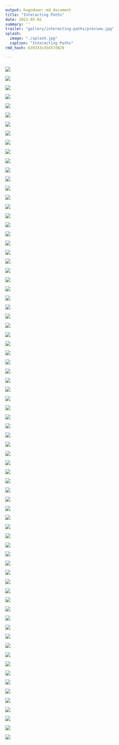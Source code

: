 ```yaml
---
output: hugodown::md_document
title: "Interacting Paths"
date: 2022-05-02
summary: ''
trailer: "gallery/interacting-paths/preview.jpg"
splash:
  image: "./splash.jpg"
  caption: "Interacting Paths"
rmd_hash: b39333cd3457d829

---
```


<style>
.splash-caption-tweak{
  color: #ffffff99;
  font-size: 120%;
  text-align: center;
  letter-spacing: 20px;
}
</style>

<div class="highlight">

</div>

<div class="highlight">

<div>
<div class="row p-0 row-cols-1 row-cols-sm-2 row-cols-md-3 row-cols-lg-4" style="margin-left: -.4rem; margin-right: -.4rem; margin-top: 1rem; margin-bottom: 1rem; ">
<div class="card bg-transparent m-0 border-0 collapse.show bs4cards-blahblahblah " style="padding: .4rem ; border-width: 0; border-radius: 0 0 0 0 ;">
<a href="https://djnavarro.net/series-interacting-paths/3000/pollen_73_7302.jpg" style="color: inherit;">
<img src="https://djnavarro.net/series-interacting-paths/800/pollen_73_7302.jpg" class="card-img" style="border-style:solid; border-color:inherits; border-width:0; border-radius: 0 0 0 0 ;"/>
</a>
</div>
<div class="card bg-transparent m-0 border-0 collapse.show bs4cards-blahblahblah " style="padding: .4rem ; border-width: 0; border-radius: 0 0 0 0 ;">
<a href="https://djnavarro.net/series-interacting-paths/3000/pollen_73_7306.jpg" style="color: inherit;">
<img src="https://djnavarro.net/series-interacting-paths/800/pollen_73_7306.jpg" class="card-img" style="border-style:solid; border-color:inherits; border-width:0; border-radius: 0 0 0 0 ;"/>
</a>
</div>
<div class="card bg-transparent m-0 border-0 collapse.show bs4cards-blahblahblah " style="padding: .4rem ; border-width: 0; border-radius: 0 0 0 0 ;">
<a href="https://djnavarro.net/series-interacting-paths/3000/pollen_73_7307.jpg" style="color: inherit;">
<img src="https://djnavarro.net/series-interacting-paths/800/pollen_73_7307.jpg" class="card-img" style="border-style:solid; border-color:inherits; border-width:0; border-radius: 0 0 0 0 ;"/>
</a>
</div>
<div class="card bg-transparent m-0 border-0 collapse.show bs4cards-blahblahblah " style="padding: .4rem ; border-width: 0; border-radius: 0 0 0 0 ;">
<a href="https://djnavarro.net/series-interacting-paths/3000/pollen_73_7311.jpg" style="color: inherit;">
<img src="https://djnavarro.net/series-interacting-paths/800/pollen_73_7311.jpg" class="card-img" style="border-style:solid; border-color:inherits; border-width:0; border-radius: 0 0 0 0 ;"/>
</a>
</div>
<div class="card bg-transparent m-0 border-0 collapse.show bs4cards-blahblahblah " style="padding: .4rem ; border-width: 0; border-radius: 0 0 0 0 ;">
<a href="https://djnavarro.net/series-interacting-paths/3000/pollen_73_7367.jpg" style="color: inherit;">
<img src="https://djnavarro.net/series-interacting-paths/800/pollen_73_7367.jpg" class="card-img" style="border-style:solid; border-color:inherits; border-width:0; border-radius: 0 0 0 0 ;"/>
</a>
</div>
<div class="card bg-transparent m-0 border-0 collapse.show bs4cards-blahblahblah " style="padding: .4rem ; border-width: 0; border-radius: 0 0 0 0 ;">
<a href="https://djnavarro.net/series-interacting-paths/3000/pollen_74_7420.jpg" style="color: inherit;">
<img src="https://djnavarro.net/series-interacting-paths/800/pollen_74_7420.jpg" class="card-img" style="border-style:solid; border-color:inherits; border-width:0; border-radius: 0 0 0 0 ;"/>
</a>
</div>
<div class="card bg-transparent m-0 border-0 collapse.show bs4cards-blahblahblah " style="padding: .4rem ; border-width: 0; border-radius: 0 0 0 0 ;">
<a href="https://djnavarro.net/series-interacting-paths/3000/pollen_75_7511.jpg" style="color: inherit;">
<img src="https://djnavarro.net/series-interacting-paths/800/pollen_75_7511.jpg" class="card-img" style="border-style:solid; border-color:inherits; border-width:0; border-radius: 0 0 0 0 ;"/>
</a>
</div>
<div class="card bg-transparent m-0 border-0 collapse.show bs4cards-blahblahblah " style="padding: .4rem ; border-width: 0; border-radius: 0 0 0 0 ;">
<a href="https://djnavarro.net/series-interacting-paths/3000/pollen_75_7537.jpg" style="color: inherit;">
<img src="https://djnavarro.net/series-interacting-paths/800/pollen_75_7537.jpg" class="card-img" style="border-style:solid; border-color:inherits; border-width:0; border-radius: 0 0 0 0 ;"/>
</a>
</div>
<div class="card bg-transparent m-0 border-0 collapse.show bs4cards-blahblahblah " style="padding: .4rem ; border-width: 0; border-radius: 0 0 0 0 ;">
<a href="https://djnavarro.net/series-interacting-paths/3000/pollen_75_7553.jpg" style="color: inherit;">
<img src="https://djnavarro.net/series-interacting-paths/800/pollen_75_7553.jpg" class="card-img" style="border-style:solid; border-color:inherits; border-width:0; border-radius: 0 0 0 0 ;"/>
</a>
</div>
<div class="card bg-transparent m-0 border-0 collapse.show bs4cards-blahblahblah " style="padding: .4rem ; border-width: 0; border-radius: 0 0 0 0 ;">
<a href="https://djnavarro.net/series-interacting-paths/3000/pollen_75_7599.jpg" style="color: inherit;">
<img src="https://djnavarro.net/series-interacting-paths/800/pollen_75_7599.jpg" class="card-img" style="border-style:solid; border-color:inherits; border-width:0; border-radius: 0 0 0 0 ;"/>
</a>
</div>
<div class="card bg-transparent m-0 border-0 collapse.show bs4cards-blahblahblah " style="padding: .4rem ; border-width: 0; border-radius: 0 0 0 0 ;">
<a href="https://djnavarro.net/series-interacting-paths/3000/pollen_76_7608.jpg" style="color: inherit;">
<img src="https://djnavarro.net/series-interacting-paths/800/pollen_76_7608.jpg" class="card-img" style="border-style:solid; border-color:inherits; border-width:0; border-radius: 0 0 0 0 ;"/>
</a>
</div>
<div class="card bg-transparent m-0 border-0 collapse.show bs4cards-blahblahblah " style="padding: .4rem ; border-width: 0; border-radius: 0 0 0 0 ;">
<a href="https://djnavarro.net/series-interacting-paths/3000/pollen_76_7616.jpg" style="color: inherit;">
<img src="https://djnavarro.net/series-interacting-paths/800/pollen_76_7616.jpg" class="card-img" style="border-style:solid; border-color:inherits; border-width:0; border-radius: 0 0 0 0 ;"/>
</a>
</div>
<div class="card bg-transparent m-0 border-0 collapse.show bs4cards-blahblahblah " style="padding: .4rem ; border-width: 0; border-radius: 0 0 0 0 ;">
<a href="https://djnavarro.net/series-interacting-paths/3000/pollen_76_7652.jpg" style="color: inherit;">
<img src="https://djnavarro.net/series-interacting-paths/800/pollen_76_7652.jpg" class="card-img" style="border-style:solid; border-color:inherits; border-width:0; border-radius: 0 0 0 0 ;"/>
</a>
</div>
<div class="card bg-transparent m-0 border-0 collapse.show bs4cards-blahblahblah " style="padding: .4rem ; border-width: 0; border-radius: 0 0 0 0 ;">
<a href="https://djnavarro.net/series-interacting-paths/3000/pollen_76_7680.jpg" style="color: inherit;">
<img src="https://djnavarro.net/series-interacting-paths/800/pollen_76_7680.jpg" class="card-img" style="border-style:solid; border-color:inherits; border-width:0; border-radius: 0 0 0 0 ;"/>
</a>
</div>
<div class="card bg-transparent m-0 border-0 collapse.show bs4cards-blahblahblah " style="padding: .4rem ; border-width: 0; border-radius: 0 0 0 0 ;">
<a href="https://djnavarro.net/series-interacting-paths/3000/pollen_76_7686.jpg" style="color: inherit;">
<img src="https://djnavarro.net/series-interacting-paths/800/pollen_76_7686.jpg" class="card-img" style="border-style:solid; border-color:inherits; border-width:0; border-radius: 0 0 0 0 ;"/>
</a>
</div>
<div class="card bg-transparent m-0 border-0 collapse.show bs4cards-blahblahblah " style="padding: .4rem ; border-width: 0; border-radius: 0 0 0 0 ;">
<a href="https://djnavarro.net/series-interacting-paths/3000/pollen_77_7702.jpg" style="color: inherit;">
<img src="https://djnavarro.net/series-interacting-paths/800/pollen_77_7702.jpg" class="card-img" style="border-style:solid; border-color:inherits; border-width:0; border-radius: 0 0 0 0 ;"/>
</a>
</div>
<div class="card bg-transparent m-0 border-0 collapse.show bs4cards-blahblahblah " style="padding: .4rem ; border-width: 0; border-radius: 0 0 0 0 ;">
<a href="https://djnavarro.net/series-interacting-paths/3000/pollen_77_7704.jpg" style="color: inherit;">
<img src="https://djnavarro.net/series-interacting-paths/800/pollen_77_7704.jpg" class="card-img" style="border-style:solid; border-color:inherits; border-width:0; border-radius: 0 0 0 0 ;"/>
</a>
</div>
<div class="card bg-transparent m-0 border-0 collapse.show bs4cards-blahblahblah " style="padding: .4rem ; border-width: 0; border-radius: 0 0 0 0 ;">
<a href="https://djnavarro.net/series-interacting-paths/3000/pollen_77_7706.jpg" style="color: inherit;">
<img src="https://djnavarro.net/series-interacting-paths/800/pollen_77_7706.jpg" class="card-img" style="border-style:solid; border-color:inherits; border-width:0; border-radius: 0 0 0 0 ;"/>
</a>
</div>
<div class="card bg-transparent m-0 border-0 collapse.show bs4cards-blahblahblah " style="padding: .4rem ; border-width: 0; border-radius: 0 0 0 0 ;">
<a href="https://djnavarro.net/series-interacting-paths/3000/pollen_77_7736.jpg" style="color: inherit;">
<img src="https://djnavarro.net/series-interacting-paths/800/pollen_77_7736.jpg" class="card-img" style="border-style:solid; border-color:inherits; border-width:0; border-radius: 0 0 0 0 ;"/>
</a>
</div>
<div class="card bg-transparent m-0 border-0 collapse.show bs4cards-blahblahblah " style="padding: .4rem ; border-width: 0; border-radius: 0 0 0 0 ;">
<a href="https://djnavarro.net/series-interacting-paths/3000/pollen_77_7738.jpg" style="color: inherit;">
<img src="https://djnavarro.net/series-interacting-paths/800/pollen_77_7738.jpg" class="card-img" style="border-style:solid; border-color:inherits; border-width:0; border-radius: 0 0 0 0 ;"/>
</a>
</div>
<div class="card bg-transparent m-0 border-0 collapse.show bs4cards-blahblahblah " style="padding: .4rem ; border-width: 0; border-radius: 0 0 0 0 ;">
<a href="https://djnavarro.net/series-interacting-paths/3000/pollen_77_7751.jpg" style="color: inherit;">
<img src="https://djnavarro.net/series-interacting-paths/800/pollen_77_7751.jpg" class="card-img" style="border-style:solid; border-color:inherits; border-width:0; border-radius: 0 0 0 0 ;"/>
</a>
</div>
<div class="card bg-transparent m-0 border-0 collapse.show bs4cards-blahblahblah " style="padding: .4rem ; border-width: 0; border-radius: 0 0 0 0 ;">
<a href="https://djnavarro.net/series-interacting-paths/3000/pollen_77_7762.jpg" style="color: inherit;">
<img src="https://djnavarro.net/series-interacting-paths/800/pollen_77_7762.jpg" class="card-img" style="border-style:solid; border-color:inherits; border-width:0; border-radius: 0 0 0 0 ;"/>
</a>
</div>
<div class="card bg-transparent m-0 border-0 collapse.show bs4cards-blahblahblah " style="padding: .4rem ; border-width: 0; border-radius: 0 0 0 0 ;">
<a href="https://djnavarro.net/series-interacting-paths/3000/pollen_77_7769.jpg" style="color: inherit;">
<img src="https://djnavarro.net/series-interacting-paths/800/pollen_77_7769.jpg" class="card-img" style="border-style:solid; border-color:inherits; border-width:0; border-radius: 0 0 0 0 ;"/>
</a>
</div>
<div class="card bg-transparent m-0 border-0 collapse.show bs4cards-blahblahblah " style="padding: .4rem ; border-width: 0; border-radius: 0 0 0 0 ;">
<a href="https://djnavarro.net/series-interacting-paths/3000/pollen_77_7771.jpg" style="color: inherit;">
<img src="https://djnavarro.net/series-interacting-paths/800/pollen_77_7771.jpg" class="card-img" style="border-style:solid; border-color:inherits; border-width:0; border-radius: 0 0 0 0 ;"/>
</a>
</div>
<div class="card bg-transparent m-0 border-0 collapse.show bs4cards-blahblahblah " style="padding: .4rem ; border-width: 0; border-radius: 0 0 0 0 ;">
<a href="https://djnavarro.net/series-interacting-paths/3000/pollen_77_7775.jpg" style="color: inherit;">
<img src="https://djnavarro.net/series-interacting-paths/800/pollen_77_7775.jpg" class="card-img" style="border-style:solid; border-color:inherits; border-width:0; border-radius: 0 0 0 0 ;"/>
</a>
</div>
<div class="card bg-transparent m-0 border-0 collapse.show bs4cards-blahblahblah " style="padding: .4rem ; border-width: 0; border-radius: 0 0 0 0 ;">
<a href="https://djnavarro.net/series-interacting-paths/3000/pollen_77_7783.jpg" style="color: inherit;">
<img src="https://djnavarro.net/series-interacting-paths/800/pollen_77_7783.jpg" class="card-img" style="border-style:solid; border-color:inherits; border-width:0; border-radius: 0 0 0 0 ;"/>
</a>
</div>
<div class="card bg-transparent m-0 border-0 collapse.show bs4cards-blahblahblah " style="padding: .4rem ; border-width: 0; border-radius: 0 0 0 0 ;">
<a href="https://djnavarro.net/series-interacting-paths/3000/pollen_77_7790.jpg" style="color: inherit;">
<img src="https://djnavarro.net/series-interacting-paths/800/pollen_77_7790.jpg" class="card-img" style="border-style:solid; border-color:inherits; border-width:0; border-radius: 0 0 0 0 ;"/>
</a>
</div>
<div class="card bg-transparent m-0 border-0 collapse.show bs4cards-blahblahblah " style="padding: .4rem ; border-width: 0; border-radius: 0 0 0 0 ;">
<a href="https://djnavarro.net/series-interacting-paths/3000/pollen_78_7829.jpg" style="color: inherit;">
<img src="https://djnavarro.net/series-interacting-paths/800/pollen_78_7829.jpg" class="card-img" style="border-style:solid; border-color:inherits; border-width:0; border-radius: 0 0 0 0 ;"/>
</a>
</div>
<div class="card bg-transparent m-0 border-0 collapse.show bs4cards-blahblahblah " style="padding: .4rem ; border-width: 0; border-radius: 0 0 0 0 ;">
<a href="https://djnavarro.net/series-interacting-paths/3000/pollen_78_7838.jpg" style="color: inherit;">
<img src="https://djnavarro.net/series-interacting-paths/800/pollen_78_7838.jpg" class="card-img" style="border-style:solid; border-color:inherits; border-width:0; border-radius: 0 0 0 0 ;"/>
</a>
</div>
<div class="card bg-transparent m-0 border-0 collapse.show bs4cards-blahblahblah " style="padding: .4rem ; border-width: 0; border-radius: 0 0 0 0 ;">
<a href="https://djnavarro.net/series-interacting-paths/3000/pollen_78_7841.jpg" style="color: inherit;">
<img src="https://djnavarro.net/series-interacting-paths/800/pollen_78_7841.jpg" class="card-img" style="border-style:solid; border-color:inherits; border-width:0; border-radius: 0 0 0 0 ;"/>
</a>
</div>
<div class="card bg-transparent m-0 border-0 collapse.show bs4cards-blahblahblah " style="padding: .4rem ; border-width: 0; border-radius: 0 0 0 0 ;">
<a href="https://djnavarro.net/series-interacting-paths/3000/pollen_78_7842.jpg" style="color: inherit;">
<img src="https://djnavarro.net/series-interacting-paths/800/pollen_78_7842.jpg" class="card-img" style="border-style:solid; border-color:inherits; border-width:0; border-radius: 0 0 0 0 ;"/>
</a>
</div>
<div class="card bg-transparent m-0 border-0 collapse.show bs4cards-blahblahblah " style="padding: .4rem ; border-width: 0; border-radius: 0 0 0 0 ;">
<a href="https://djnavarro.net/series-interacting-paths/3000/pollen_78_7844.jpg" style="color: inherit;">
<img src="https://djnavarro.net/series-interacting-paths/800/pollen_78_7844.jpg" class="card-img" style="border-style:solid; border-color:inherits; border-width:0; border-radius: 0 0 0 0 ;"/>
</a>
</div>
<div class="card bg-transparent m-0 border-0 collapse.show bs4cards-blahblahblah " style="padding: .4rem ; border-width: 0; border-radius: 0 0 0 0 ;">
<a href="https://djnavarro.net/series-interacting-paths/3000/pollen_78_7845.jpg" style="color: inherit;">
<img src="https://djnavarro.net/series-interacting-paths/800/pollen_78_7845.jpg" class="card-img" style="border-style:solid; border-color:inherits; border-width:0; border-radius: 0 0 0 0 ;"/>
</a>
</div>
<div class="card bg-transparent m-0 border-0 collapse.show bs4cards-blahblahblah " style="padding: .4rem ; border-width: 0; border-radius: 0 0 0 0 ;">
<a href="https://djnavarro.net/series-interacting-paths/3000/pollen_78_7846.jpg" style="color: inherit;">
<img src="https://djnavarro.net/series-interacting-paths/800/pollen_78_7846.jpg" class="card-img" style="border-style:solid; border-color:inherits; border-width:0; border-radius: 0 0 0 0 ;"/>
</a>
</div>
<div class="card bg-transparent m-0 border-0 collapse.show bs4cards-blahblahblah " style="padding: .4rem ; border-width: 0; border-radius: 0 0 0 0 ;">
<a href="https://djnavarro.net/series-interacting-paths/3000/pollen_78_7855.jpg" style="color: inherit;">
<img src="https://djnavarro.net/series-interacting-paths/800/pollen_78_7855.jpg" class="card-img" style="border-style:solid; border-color:inherits; border-width:0; border-radius: 0 0 0 0 ;"/>
</a>
</div>
<div class="card bg-transparent m-0 border-0 collapse.show bs4cards-blahblahblah " style="padding: .4rem ; border-width: 0; border-radius: 0 0 0 0 ;">
<a href="https://djnavarro.net/series-interacting-paths/3000/pollen_78_7867.jpg" style="color: inherit;">
<img src="https://djnavarro.net/series-interacting-paths/800/pollen_78_7867.jpg" class="card-img" style="border-style:solid; border-color:inherits; border-width:0; border-radius: 0 0 0 0 ;"/>
</a>
</div>
<div class="card bg-transparent m-0 border-0 collapse.show bs4cards-blahblahblah " style="padding: .4rem ; border-width: 0; border-radius: 0 0 0 0 ;">
<a href="https://djnavarro.net/series-interacting-paths/3000/pollen_78_7886.jpg" style="color: inherit;">
<img src="https://djnavarro.net/series-interacting-paths/800/pollen_78_7886.jpg" class="card-img" style="border-style:solid; border-color:inherits; border-width:0; border-radius: 0 0 0 0 ;"/>
</a>
</div>
<div class="card bg-transparent m-0 border-0 collapse.show bs4cards-blahblahblah " style="padding: .4rem ; border-width: 0; border-radius: 0 0 0 0 ;">
<a href="https://djnavarro.net/series-interacting-paths/3000/pollen_78_7904.jpg" style="color: inherit;">
<img src="https://djnavarro.net/series-interacting-paths/800/pollen_78_7904.jpg" class="card-img" style="border-style:solid; border-color:inherits; border-width:0; border-radius: 0 0 0 0 ;"/>
</a>
</div>
<div class="card bg-transparent m-0 border-0 collapse.show bs4cards-blahblahblah " style="padding: .4rem ; border-width: 0; border-radius: 0 0 0 0 ;">
<a href="https://djnavarro.net/series-interacting-paths/3000/pollen_78_7922.jpg" style="color: inherit;">
<img src="https://djnavarro.net/series-interacting-paths/800/pollen_78_7922.jpg" class="card-img" style="border-style:solid; border-color:inherits; border-width:0; border-radius: 0 0 0 0 ;"/>
</a>
</div>
<div class="card bg-transparent m-0 border-0 collapse.show bs4cards-blahblahblah " style="padding: .4rem ; border-width: 0; border-radius: 0 0 0 0 ;">
<a href="https://djnavarro.net/series-interacting-paths/3000/pollen_78_7929.jpg" style="color: inherit;">
<img src="https://djnavarro.net/series-interacting-paths/800/pollen_78_7929.jpg" class="card-img" style="border-style:solid; border-color:inherits; border-width:0; border-radius: 0 0 0 0 ;"/>
</a>
</div>
<div class="card bg-transparent m-0 border-0 collapse.show bs4cards-blahblahblah " style="padding: .4rem ; border-width: 0; border-radius: 0 0 0 0 ;">
<a href="https://djnavarro.net/series-interacting-paths/3000/pollen_79_7931.jpg" style="color: inherit;">
<img src="https://djnavarro.net/series-interacting-paths/800/pollen_79_7931.jpg" class="card-img" style="border-style:solid; border-color:inherits; border-width:0; border-radius: 0 0 0 0 ;"/>
</a>
</div>
<div class="card bg-transparent m-0 border-0 collapse.show bs4cards-blahblahblah " style="padding: .4rem ; border-width: 0; border-radius: 0 0 0 0 ;">
<a href="https://djnavarro.net/series-interacting-paths/3000/pollen_79_7947.jpg" style="color: inherit;">
<img src="https://djnavarro.net/series-interacting-paths/800/pollen_79_7947.jpg" class="card-img" style="border-style:solid; border-color:inherits; border-width:0; border-radius: 0 0 0 0 ;"/>
</a>
</div>
<div class="card bg-transparent m-0 border-0 collapse.show bs4cards-blahblahblah " style="padding: .4rem ; border-width: 0; border-radius: 0 0 0 0 ;">
<a href="https://djnavarro.net/series-interacting-paths/3000/pollen_79_7950.jpg" style="color: inherit;">
<img src="https://djnavarro.net/series-interacting-paths/800/pollen_79_7950.jpg" class="card-img" style="border-style:solid; border-color:inherits; border-width:0; border-radius: 0 0 0 0 ;"/>
</a>
</div>
<div class="card bg-transparent m-0 border-0 collapse.show bs4cards-blahblahblah " style="padding: .4rem ; border-width: 0; border-radius: 0 0 0 0 ;">
<a href="https://djnavarro.net/series-interacting-paths/3000/pollen_79_7953.jpg" style="color: inherit;">
<img src="https://djnavarro.net/series-interacting-paths/800/pollen_79_7953.jpg" class="card-img" style="border-style:solid; border-color:inherits; border-width:0; border-radius: 0 0 0 0 ;"/>
</a>
</div>
<div class="card bg-transparent m-0 border-0 collapse.show bs4cards-blahblahblah " style="padding: .4rem ; border-width: 0; border-radius: 0 0 0 0 ;">
<a href="https://djnavarro.net/series-interacting-paths/3000/pollen_79_7975.jpg" style="color: inherit;">
<img src="https://djnavarro.net/series-interacting-paths/800/pollen_79_7975.jpg" class="card-img" style="border-style:solid; border-color:inherits; border-width:0; border-radius: 0 0 0 0 ;"/>
</a>
</div>
<div class="card bg-transparent m-0 border-0 collapse.show bs4cards-blahblahblah " style="padding: .4rem ; border-width: 0; border-radius: 0 0 0 0 ;">
<a href="https://djnavarro.net/series-interacting-paths/3000/pollen_79_7981.jpg" style="color: inherit;">
<img src="https://djnavarro.net/series-interacting-paths/800/pollen_79_7981.jpg" class="card-img" style="border-style:solid; border-color:inherits; border-width:0; border-radius: 0 0 0 0 ;"/>
</a>
</div>
<div class="card bg-transparent m-0 border-0 collapse.show bs4cards-blahblahblah " style="padding: .4rem ; border-width: 0; border-radius: 0 0 0 0 ;">
<a href="https://djnavarro.net/series-interacting-paths/3000/pollen_79_7989.jpg" style="color: inherit;">
<img src="https://djnavarro.net/series-interacting-paths/800/pollen_79_7989.jpg" class="card-img" style="border-style:solid; border-color:inherits; border-width:0; border-radius: 0 0 0 0 ;"/>
</a>
</div>
<div class="card bg-transparent m-0 border-0 collapse.show bs4cards-blahblahblah " style="padding: .4rem ; border-width: 0; border-radius: 0 0 0 0 ;">
<a href="https://djnavarro.net/series-interacting-paths/3000/pollen_79_7990.jpg" style="color: inherit;">
<img src="https://djnavarro.net/series-interacting-paths/800/pollen_79_7990.jpg" class="card-img" style="border-style:solid; border-color:inherits; border-width:0; border-radius: 0 0 0 0 ;"/>
</a>
</div>
<div class="card bg-transparent m-0 border-0 collapse.show bs4cards-blahblahblah " style="padding: .4rem ; border-width: 0; border-radius: 0 0 0 0 ;">
<a href="https://djnavarro.net/series-interacting-paths/3000/pollen_80_8007.jpg" style="color: inherit;">
<img src="https://djnavarro.net/series-interacting-paths/800/pollen_80_8007.jpg" class="card-img" style="border-style:solid; border-color:inherits; border-width:0; border-radius: 0 0 0 0 ;"/>
</a>
</div>
<div class="card bg-transparent m-0 border-0 collapse.show bs4cards-blahblahblah " style="padding: .4rem ; border-width: 0; border-radius: 0 0 0 0 ;">
<a href="https://djnavarro.net/series-interacting-paths/3000/pollen_80_8016.jpg" style="color: inherit;">
<img src="https://djnavarro.net/series-interacting-paths/800/pollen_80_8016.jpg" class="card-img" style="border-style:solid; border-color:inherits; border-width:0; border-radius: 0 0 0 0 ;"/>
</a>
</div>
<div class="card bg-transparent m-0 border-0 collapse.show bs4cards-blahblahblah " style="padding: .4rem ; border-width: 0; border-radius: 0 0 0 0 ;">
<a href="https://djnavarro.net/series-interacting-paths/3000/pollen_80_8018.jpg" style="color: inherit;">
<img src="https://djnavarro.net/series-interacting-paths/800/pollen_80_8018.jpg" class="card-img" style="border-style:solid; border-color:inherits; border-width:0; border-radius: 0 0 0 0 ;"/>
</a>
</div>
<div class="card bg-transparent m-0 border-0 collapse.show bs4cards-blahblahblah " style="padding: .4rem ; border-width: 0; border-radius: 0 0 0 0 ;">
<a href="https://djnavarro.net/series-interacting-paths/3000/pollen_80_8019.jpg" style="color: inherit;">
<img src="https://djnavarro.net/series-interacting-paths/800/pollen_80_8019.jpg" class="card-img" style="border-style:solid; border-color:inherits; border-width:0; border-radius: 0 0 0 0 ;"/>
</a>
</div>
<div class="card bg-transparent m-0 border-0 collapse.show bs4cards-blahblahblah " style="padding: .4rem ; border-width: 0; border-radius: 0 0 0 0 ;">
<a href="https://djnavarro.net/series-interacting-paths/3000/pollen_80_8026.jpg" style="color: inherit;">
<img src="https://djnavarro.net/series-interacting-paths/800/pollen_80_8026.jpg" class="card-img" style="border-style:solid; border-color:inherits; border-width:0; border-radius: 0 0 0 0 ;"/>
</a>
</div>
<div class="card bg-transparent m-0 border-0 collapse.show bs4cards-blahblahblah " style="padding: .4rem ; border-width: 0; border-radius: 0 0 0 0 ;">
<a href="https://djnavarro.net/series-interacting-paths/3000/pollen_80_8030.jpg" style="color: inherit;">
<img src="https://djnavarro.net/series-interacting-paths/800/pollen_80_8030.jpg" class="card-img" style="border-style:solid; border-color:inherits; border-width:0; border-radius: 0 0 0 0 ;"/>
</a>
</div>
<div class="card bg-transparent m-0 border-0 collapse.show bs4cards-blahblahblah " style="padding: .4rem ; border-width: 0; border-radius: 0 0 0 0 ;">
<a href="https://djnavarro.net/series-interacting-paths/3000/pollen_80_8033.jpg" style="color: inherit;">
<img src="https://djnavarro.net/series-interacting-paths/800/pollen_80_8033.jpg" class="card-img" style="border-style:solid; border-color:inherits; border-width:0; border-radius: 0 0 0 0 ;"/>
</a>
</div>
<div class="card bg-transparent m-0 border-0 collapse.show bs4cards-blahblahblah " style="padding: .4rem ; border-width: 0; border-radius: 0 0 0 0 ;">
<a href="https://djnavarro.net/series-interacting-paths/3000/pollen_80_8044.jpg" style="color: inherit;">
<img src="https://djnavarro.net/series-interacting-paths/800/pollen_80_8044.jpg" class="card-img" style="border-style:solid; border-color:inherits; border-width:0; border-radius: 0 0 0 0 ;"/>
</a>
</div>
<div class="card bg-transparent m-0 border-0 collapse.show bs4cards-blahblahblah " style="padding: .4rem ; border-width: 0; border-radius: 0 0 0 0 ;">
<a href="https://djnavarro.net/series-interacting-paths/3000/pollen_81_8105.jpg" style="color: inherit;">
<img src="https://djnavarro.net/series-interacting-paths/800/pollen_81_8105.jpg" class="card-img" style="border-style:solid; border-color:inherits; border-width:0; border-radius: 0 0 0 0 ;"/>
</a>
</div>
<div class="card bg-transparent m-0 border-0 collapse.show bs4cards-blahblahblah " style="padding: .4rem ; border-width: 0; border-radius: 0 0 0 0 ;">
<a href="https://djnavarro.net/series-interacting-paths/3000/pollen_81_8112.jpg" style="color: inherit;">
<img src="https://djnavarro.net/series-interacting-paths/800/pollen_81_8112.jpg" class="card-img" style="border-style:solid; border-color:inherits; border-width:0; border-radius: 0 0 0 0 ;"/>
</a>
</div>
<div class="card bg-transparent m-0 border-0 collapse.show bs4cards-blahblahblah " style="padding: .4rem ; border-width: 0; border-radius: 0 0 0 0 ;">
<a href="https://djnavarro.net/series-interacting-paths/3000/pollen_81_8124.jpg" style="color: inherit;">
<img src="https://djnavarro.net/series-interacting-paths/800/pollen_81_8124.jpg" class="card-img" style="border-style:solid; border-color:inherits; border-width:0; border-radius: 0 0 0 0 ;"/>
</a>
</div>
<div class="card bg-transparent m-0 border-0 collapse.show bs4cards-blahblahblah " style="padding: .4rem ; border-width: 0; border-radius: 0 0 0 0 ;">
<a href="https://djnavarro.net/series-interacting-paths/3000/pollen_83_8302.jpg" style="color: inherit;">
<img src="https://djnavarro.net/series-interacting-paths/800/pollen_83_8302.jpg" class="card-img" style="border-style:solid; border-color:inherits; border-width:0; border-radius: 0 0 0 0 ;"/>
</a>
</div>
<div class="card bg-transparent m-0 border-0 collapse.show bs4cards-blahblahblah " style="padding: .4rem ; border-width: 0; border-radius: 0 0 0 0 ;">
<a href="https://djnavarro.net/series-interacting-paths/3000/pollen_83_8303.jpg" style="color: inherit;">
<img src="https://djnavarro.net/series-interacting-paths/800/pollen_83_8303.jpg" class="card-img" style="border-style:solid; border-color:inherits; border-width:0; border-radius: 0 0 0 0 ;"/>
</a>
</div>
<div class="card bg-transparent m-0 border-0 collapse.show bs4cards-blahblahblah " style="padding: .4rem ; border-width: 0; border-radius: 0 0 0 0 ;">
<a href="https://djnavarro.net/series-interacting-paths/3000/pollen_83_8308.jpg" style="color: inherit;">
<img src="https://djnavarro.net/series-interacting-paths/800/pollen_83_8308.jpg" class="card-img" style="border-style:solid; border-color:inherits; border-width:0; border-radius: 0 0 0 0 ;"/>
</a>
</div>
<div class="card bg-transparent m-0 border-0 collapse.show bs4cards-blahblahblah " style="padding: .4rem ; border-width: 0; border-radius: 0 0 0 0 ;">
<a href="https://djnavarro.net/series-interacting-paths/3000/pollen_83_8310.jpg" style="color: inherit;">
<img src="https://djnavarro.net/series-interacting-paths/800/pollen_83_8310.jpg" class="card-img" style="border-style:solid; border-color:inherits; border-width:0; border-radius: 0 0 0 0 ;"/>
</a>
</div>
<div class="card bg-transparent m-0 border-0 collapse.show bs4cards-blahblahblah " style="padding: .4rem ; border-width: 0; border-radius: 0 0 0 0 ;">
<a href="https://djnavarro.net/series-interacting-paths/3000/pollen_83_8318.jpg" style="color: inherit;">
<img src="https://djnavarro.net/series-interacting-paths/800/pollen_83_8318.jpg" class="card-img" style="border-style:solid; border-color:inherits; border-width:0; border-radius: 0 0 0 0 ;"/>
</a>
</div>
<div class="card bg-transparent m-0 border-0 collapse.show bs4cards-blahblahblah " style="padding: .4rem ; border-width: 0; border-radius: 0 0 0 0 ;">
<a href="https://djnavarro.net/series-interacting-paths/3000/pollen_83_8320.jpg" style="color: inherit;">
<img src="https://djnavarro.net/series-interacting-paths/800/pollen_83_8320.jpg" class="card-img" style="border-style:solid; border-color:inherits; border-width:0; border-radius: 0 0 0 0 ;"/>
</a>
</div>
<div class="card bg-transparent m-0 border-0 collapse.show bs4cards-blahblahblah " style="padding: .4rem ; border-width: 0; border-radius: 0 0 0 0 ;">
<a href="https://djnavarro.net/series-interacting-paths/3000/pollen_83_8328.jpg" style="color: inherit;">
<img src="https://djnavarro.net/series-interacting-paths/800/pollen_83_8328.jpg" class="card-img" style="border-style:solid; border-color:inherits; border-width:0; border-radius: 0 0 0 0 ;"/>
</a>
</div>
<div class="card bg-transparent m-0 border-0 collapse.show bs4cards-blahblahblah " style="padding: .4rem ; border-width: 0; border-radius: 0 0 0 0 ;">
<a href="https://djnavarro.net/series-interacting-paths/3000/pollen_83_8332.jpg" style="color: inherit;">
<img src="https://djnavarro.net/series-interacting-paths/800/pollen_83_8332.jpg" class="card-img" style="border-style:solid; border-color:inherits; border-width:0; border-radius: 0 0 0 0 ;"/>
</a>
</div>
<div class="card bg-transparent m-0 border-0 collapse.show bs4cards-blahblahblah " style="padding: .4rem ; border-width: 0; border-radius: 0 0 0 0 ;">
<a href="https://djnavarro.net/series-interacting-paths/3000/pollen_83_8355.jpg" style="color: inherit;">
<img src="https://djnavarro.net/series-interacting-paths/800/pollen_83_8355.jpg" class="card-img" style="border-style:solid; border-color:inherits; border-width:0; border-radius: 0 0 0 0 ;"/>
</a>
</div>
<div class="card bg-transparent m-0 border-0 collapse.show bs4cards-blahblahblah " style="padding: .4rem ; border-width: 0; border-radius: 0 0 0 0 ;">
<a href="https://djnavarro.net/series-interacting-paths/3000/pollen_83_8358.jpg" style="color: inherit;">
<img src="https://djnavarro.net/series-interacting-paths/800/pollen_83_8358.jpg" class="card-img" style="border-style:solid; border-color:inherits; border-width:0; border-radius: 0 0 0 0 ;"/>
</a>
</div>
<div class="card bg-transparent m-0 border-0 collapse.show bs4cards-blahblahblah " style="padding: .4rem ; border-width: 0; border-radius: 0 0 0 0 ;">
<a href="https://djnavarro.net/series-interacting-paths/3000/pollen_83_8388.jpg" style="color: inherit;">
<img src="https://djnavarro.net/series-interacting-paths/800/pollen_83_8388.jpg" class="card-img" style="border-style:solid; border-color:inherits; border-width:0; border-radius: 0 0 0 0 ;"/>
</a>
</div>
<div class="card bg-transparent m-0 border-0 collapse.show bs4cards-blahblahblah " style="padding: .4rem ; border-width: 0; border-radius: 0 0 0 0 ;">
<a href="https://djnavarro.net/series-interacting-paths/3000/pollen_83_8389.jpg" style="color: inherit;">
<img src="https://djnavarro.net/series-interacting-paths/800/pollen_83_8389.jpg" class="card-img" style="border-style:solid; border-color:inherits; border-width:0; border-radius: 0 0 0 0 ;"/>
</a>
</div>
<div class="card bg-transparent m-0 border-0 collapse.show bs4cards-blahblahblah " style="padding: .4rem ; border-width: 0; border-radius: 0 0 0 0 ;">
<a href="https://djnavarro.net/series-interacting-paths/3000/pollen_83_8390.jpg" style="color: inherit;">
<img src="https://djnavarro.net/series-interacting-paths/800/pollen_83_8390.jpg" class="card-img" style="border-style:solid; border-color:inherits; border-width:0; border-radius: 0 0 0 0 ;"/>
</a>
</div>
<div class="card bg-transparent m-0 border-0 collapse.show bs4cards-blahblahblah " style="padding: .4rem ; border-width: 0; border-radius: 0 0 0 0 ;">
<a href="https://djnavarro.net/series-interacting-paths/3000/pollen_83_8392.jpg" style="color: inherit;">
<img src="https://djnavarro.net/series-interacting-paths/800/pollen_83_8392.jpg" class="card-img" style="border-style:solid; border-color:inherits; border-width:0; border-radius: 0 0 0 0 ;"/>
</a>
</div>
<div class="card bg-transparent m-0 border-0 collapse.show bs4cards-blahblahblah " style="padding: .4rem ; border-width: 0; border-radius: 0 0 0 0 ;">
<a href="https://djnavarro.net/series-interacting-paths/3000/pollen_83_8393.jpg" style="color: inherit;">
<img src="https://djnavarro.net/series-interacting-paths/800/pollen_83_8393.jpg" class="card-img" style="border-style:solid; border-color:inherits; border-width:0; border-radius: 0 0 0 0 ;"/>
</a>
</div>
</div>
</div>

</div>

